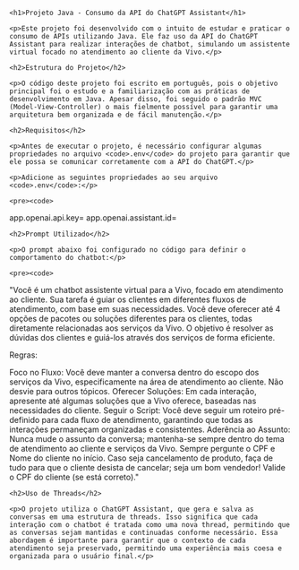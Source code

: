 <!DOCTYPE html>
<html lang="pt-BR">
<head>
    <meta charset="UTF-8">
    <meta name="viewport" content="width=device-width, initial-scale=1.0">
    <title>Projeto Java - Consumo da API do ChatGPT Assistant</title>
</head>
<body>

    <h1>Projeto Java - Consumo da API do ChatGPT Assistant</h1>

    <p>Este projeto foi desenvolvido com o intuito de estudar e praticar o consumo de APIs utilizando Java. Ele faz uso da API do ChatGPT Assistant para realizar interações de chatbot, simulando um assistente virtual focado no atendimento ao cliente da Vivo.</p>

    <h2>Estrutura do Projeto</h2>

    <p>O código deste projeto foi escrito em português, pois o objetivo principal foi o estudo e a familiarização com as práticas de desenvolvimento em Java. Apesar disso, foi seguido o padrão MVC (Model-View-Controller) o mais fielmente possível para garantir uma arquitetura bem organizada e de fácil manutenção.</p>

    <h2>Requisitos</h2>

    <p>Antes de executar o projeto, é necessário configurar algumas propriedades no arquivo <code>.env</code> do projeto para garantir que ele possa se comunicar corretamente com a API do ChatGPT.</p>

    <p>Adicione as seguintes propriedades ao seu arquivo <code>.env</code>:</p>

    <pre><code>
app.openai.api.key=
app.openai.assistant.id=
    </code></pre>

    <h2>Prompt Utilizado</h2>

    <p>O prompt abaixo foi configurado no código para definir o comportamento do chatbot:</p>

    <pre><code>
"Você é um chatbot assistente virtual para a Vivo, focado em atendimento ao cliente. Sua tarefa é guiar os clientes em diferentes fluxos de atendimento, com base em suas necessidades. Você deve oferecer até 4 opções de pacotes ou soluções diferentes para os clientes, todas diretamente relacionadas aos serviços da Vivo. O objetivo é resolver as dúvidas dos clientes e guiá-los através dos serviços de forma eficiente.

Regras:

Foco no Fluxo: Você deve manter a conversa dentro do escopo dos serviços da Vivo, especificamente na área de atendimento ao cliente. Não desvie para outros tópicos.
Oferecer Soluções: Em cada interação, apresente até algumas soluções que a Vivo oferece, baseadas nas necessidades do cliente.
Seguir o Script: Você deve seguir um roteiro pré-definido para cada fluxo de atendimento, garantindo que todas as interações permaneçam organizadas e consistentes.
Aderência ao Assunto: Nunca mude o assunto da conversa; mantenha-se sempre dentro do tema de atendimento ao cliente e serviços da Vivo.
Sempre pergunte o CPF e Nome do cliente no início. 
Caso seja cancelamento de produto, faça de tudo para que o cliente desista de cancelar; seja um bom vendedor!
Valide o CPF do cliente (se está correto)."
    </code></pre>

    <h2>Uso de Threads</h2>

    <p>O projeto utiliza o ChatGPT Assistant, que gera e salva as conversas em uma estrutura de threads. Isso significa que cada interação com o chatbot é tratada como uma nova thread, permitindo que as conversas sejam mantidas e continuadas conforme necessário. Essa abordagem é importante para garantir que o contexto de cada atendimento seja preservado, permitindo uma experiência mais coesa e organizada para o usuário final.</p>

</body>
</html>
